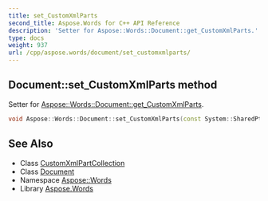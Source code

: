 ```yaml
---
title: set_CustomXmlParts
second_title: Aspose.Words for C++ API Reference
description: 'Setter for Aspose::Words::Document::get_CustomXmlParts.'
type: docs
weight: 937
url: /cpp/aspose.words/document/set_customxmlparts/
---
```

## Document::set_CustomXmlParts method


Setter for [Aspose::Words::Document::get_CustomXmlParts](../get_customxmlparts/).

```cpp
void Aspose::Words::Document::set_CustomXmlParts(const System::SharedPtr<Aspose::Words::Markup::CustomXmlPartCollection> &value)
```

## See Also

* Class [CustomXmlPartCollection](../../../aspose.words.markup/customxmlpartcollection/)
* Class [Document](../)
* Namespace [Aspose::Words](../../)
* Library [Aspose.Words](../../../)
